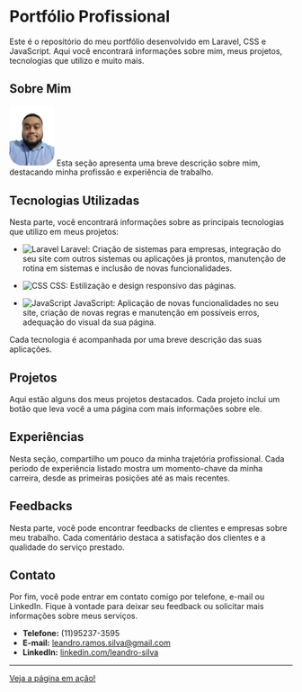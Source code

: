 # Portfólio Profissional

Este é o repositório do meu portfólio desenvolvido em Laravel, CSS e JavaScript. Aqui você encontrará informações sobre mim, meus projetos, tecnologias que utilizo e muito mais.

## Sobre Mim

<img src="https://github.com/leandrosilvarmos/portifolio/blob/main/public/images/foto-perfil.png" alt="Imagem Pessoal" width="80"/> Esta seção apresenta uma breve descrição sobre mim, destacando minha profissão e experiência de trabalho.

## Tecnologias Utilizadas

Nesta parte, você encontrará informações sobre as principais tecnologias que utilizo em meus projetos:

- <img src="https://laravel.com/img/favicon/favicon.ico" alt="Laravel" width="20"/> Laravel: Criação de sistemas para empresas, integração do seu site com outros sistemas ou aplicações já prontos, manutenção de rotina em sistemas e inclusão de novas funcionalidades.

- <img src="https://cdn.jsdelivr.net/gh/devicons/devicon/icons/css3/css3-original.svg" alt="CSS" width="20"/> CSS: Estilização e design responsivo das páginas.

- <img src="https://cdn.jsdelivr.net/gh/devicons/devicon/icons/javascript/javascript-original.svg" alt="JavaScript" width="20"/> JavaScript: Aplicação de novas funcionalidades no seu site, criação de novas regras e manutenção em possíveis erros, adequação do visual da sua página.



Cada tecnologia é acompanhada por uma breve descrição das suas aplicações.

## Projetos

Aqui estão alguns dos meus projetos destacados. Cada projeto inclui um botão que leva você a uma página com mais informações sobre ele.

## Experiências

Nesta seção, compartilho um pouco da minha trajetória profissional. Cada período de experiência listado mostra um momento-chave da minha carreira, desde as primeiras posições até as mais recentes.

## Feedbacks

Nesta parte, você pode encontrar feedbacks de clientes e empresas sobre meu trabalho. Cada comentário destaca a satisfação dos clientes e a qualidade do serviço prestado.

## Contato

Por fim, você pode entrar em contato comigo por telefone, e-mail ou LinkedIn. Fique à vontade para deixar seu feedback ou solicitar mais informações sobre meus serviços.

- **Telefone:** (11)95237-3595
- **E-mail:** leandro.ramos.silva@gmail.com
- **LinkedIn:** [linkedin.com/leandro-silva](https://www.linkedin.com/in/leandro-ramos-silva/)

---

[Veja a página em ação!](https://portifolio-93179d6d0b02.herokuapp.com/)
